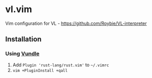 # vl.vim
Vim configuration for VL - https://github.com/Roybie/VL-interpreter

## Installation

### Using [Vundle][v]

1. Add `Plugin 'rust-lang/rust.vim'` to `~/.vimrc`
2. `vim +PluginInstall +qall`

[v]: https://github.com/gmarik/vundle

